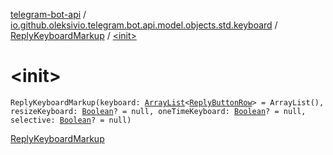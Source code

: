 [telegram-bot-api](../../index.md) / [io.github.oleksivio.telegram.bot.api.model.objects.std.keyboard](../index.md) / [ReplyKeyboardMarkup](index.md) / [&lt;init&gt;](./-init-.md)

# &lt;init&gt;

`ReplyKeyboardMarkup(keyboard: `[`ArrayList`](https://kotlinlang.org/api/latest/jvm/stdlib/kotlin.collections/-array-list/index.html)`<`[`ReplyButtonRow`](../../io.github.oleksivio.telegram.bot.api.model.objects.std.keyboard.row/-reply-button-row/index.md)`> = ArrayList(), resizeKeyboard: `[`Boolean`](https://kotlinlang.org/api/latest/jvm/stdlib/kotlin/-boolean/index.html)`? = null, oneTimeKeyboard: `[`Boolean`](https://kotlinlang.org/api/latest/jvm/stdlib/kotlin/-boolean/index.html)`? = null, selective: `[`Boolean`](https://kotlinlang.org/api/latest/jvm/stdlib/kotlin/-boolean/index.html)`? = null)`

[ReplyKeyboardMarkup](https://core.telegram.org/bots/api/#replykeyboardmarkup)

